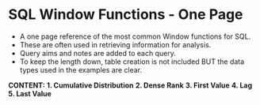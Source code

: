 # SQL Window Functions - One Page

- A one page reference of the most common Window functions for SQL.
- These are often used in retrieving information for analysis.
- Query aims and notes are added to each query.
- To keep the length down, table creation is not included BUT the data types used in the examples are clear.

**CONTENT:**
**1. Cumulative Distribution**
**2. Dense Rank**
**3. First Value**
**4. Lag**
**5. Last Value**

